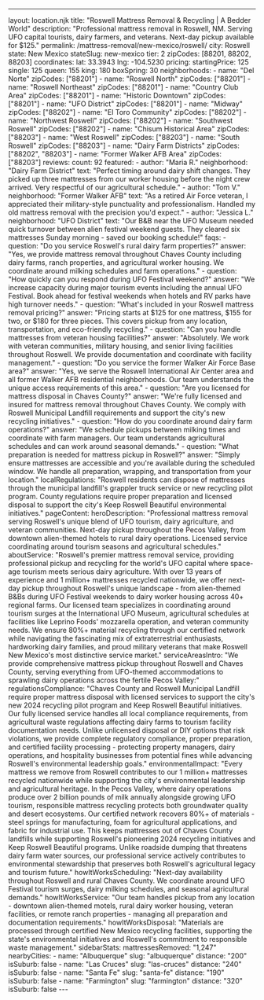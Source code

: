 ---
layout: location.njk
title: "Roswell Mattress Removal & Recycling | A Bedder World"
description: "Professional mattress removal in Roswell, NM. Serving UFO capital tourists, dairy farmers, and veterans. Next-day pickup available for $125."
permalink: /mattress-removal/new-mexico/roswell/
city: Roswell state: New Mexico stateSlug: new-mexico tier: 2 zipCodes: [88201, 88202, 88203] coordinates: lat: 33.3943 lng: -104.5230 pricing: startingPrice: 125 single: 125 queen: 155 king: 180 boxSpring: 30 neighborhoods: - name: "Del Norte" zipCodes: ["88201"] - name: "Roswell North" zipCodes: ["88201"] - name: "Roswell Northeast" zipCodes: ["88201"] - name: "Country Club Area" zipCodes: ["88201"] - name: "Historic Downtown" zipCodes: ["88201"] - name: "UFO District" zipCodes: ["88201"] - name: "Midway" zipCodes: ["88202"] - name: "El Toro Community" zipCodes: ["88202"] - name: "Northwest Roswell" zipCodes: ["88202"] - name: "Southwest Roswell" zipCodes: ["88202"] - name: "Chisum Historical Area" zipCodes: ["88203"] - name: "West Roswell" zipCodes: ["88203"] - name: "South Roswell" zipCodes: ["88203"] - name: "Dairy Farm Districts" zipCodes: ["88202", "88203"] - name: "Former Walker AFB Area" zipCodes: ["88203"] reviews: count: 92 featured: - author: "Maria R." neighborhood: "Dairy Farm District" text: "Perfect timing around dairy shift changes. They picked up three mattresses from our worker housing before the night crew arrived. Very respectful of our agricultural schedule." - author: "Tom V." neighborhood: "Former Walker AFB" text: "As a retired Air Force veteran, I appreciated their military-style punctuality and professionalism. Handled my old mattress removal with the precision you'd expect." - author: "Jessica L." neighborhood: "UFO District" text: "Our B&B near the UFO Museum needed quick turnover between alien festival weekend guests. They cleared six mattresses Sunday morning - saved our booking schedule!" faqs: - question: "Do you service Roswell's rural dairy farm properties?" answer: "Yes, we provide mattress removal throughout Chaves County including dairy farms, ranch properties, and agricultural worker housing. We coordinate around milking schedules and farm operations." - question: "How quickly can you respond during UFO Festival weekend?" answer: "We increase capacity during major tourism events including the annual UFO Festival. Book ahead for festival weekends when hotels and RV parks have high turnover needs." - question: "What's included in your Roswell mattress removal pricing?" answer: "Pricing starts at $125 for one mattress, $155 for two, or $180 for three pieces. This covers pickup from any location, transportation, and eco-friendly recycling." - question: "Can you handle mattresses from veteran housing facilities?" answer: "Absolutely. We work with veteran communities, military housing, and senior living facilities throughout Roswell. We provide documentation and coordinate with facility management." - question: "Do you service the former Walker Air Force Base area?" answer: "Yes, we serve the Roswell International Air Center area and all former Walker AFB residential neighborhoods. Our team understands the unique access requirements of this area." - question: "Are you licensed for mattress disposal in Chaves County?" answer: "We're fully licensed and insured for mattress removal throughout Chaves County. We comply with Roswell Municipal Landfill requirements and support the city's new recycling initiatives." - question: "How do you coordinate around dairy farm operations?" answer: "We schedule pickups between milking times and coordinate with farm managers. Our team understands agricultural schedules and can work around seasonal demands." - question: "What preparation is needed for mattress pickup in Roswell?" answer: "Simply ensure mattresses are accessible and you're available during the scheduled window. We handle all preparation, wrapping, and transportation from your location." localRegulations: "Roswell residents can dispose of mattresses through the municipal landfill's grappler truck service or new recycling pilot program. County regulations require proper preparation and licensed disposal to support the city's Keep Roswell Beautiful environmental initiatives." pageContent: heroDescription: "Professional mattress removal serving Roswell's unique blend of UFO tourism, dairy agriculture, and veteran communities. Next-day pickup throughout the Pecos Valley, from downtown alien-themed hotels to rural dairy operations. Licensed service coordinating around tourism seasons and agricultural schedules." aboutService: "Roswell's premier mattress removal service, providing professional pickup and recycling for the world's UFO capital where space-age tourism meets serious dairy agriculture. With over 13 years of experience and 1 million+ mattresses recycled nationwide, we offer next-day pickup throughout Roswell's unique landscape - from alien-themed B&Bs during UFO Festival weekends to dairy worker housing across 40+ regional farms. Our licensed team specializes in coordinating around tourism surges at the International UFO Museum, agricultural schedules at facilities like Leprino Foods' mozzarella operation, and veteran community needs. We ensure 80%+ material recycling through our certified network while navigating the fascinating mix of extraterrestrial enthusiasts, hardworking dairy families, and proud military veterans that make Roswell New Mexico's most distinctive service market." serviceAreasIntro: "We provide comprehensive mattress pickup throughout Roswell and Chaves County, serving everything from UFO-themed accommodations to sprawling dairy operations across the fertile Pecos Valley:" regulationsCompliance: "Chaves County and Roswell Municipal Landfill require proper mattress disposal with licensed services to support the city's new 2024 recycling pilot program and Keep Roswell Beautiful initiatives. Our fully licensed service handles all local compliance requirements, from agricultural waste regulations affecting dairy farms to tourism facility documentation needs. Unlike unlicensed disposal or DIY options that risk violations, we provide complete regulatory compliance, proper preparation, and certified facility processing - protecting property managers, dairy operations, and hospitality businesses from potential fines while advancing Roswell's environmental leadership goals." environmentalImpact: "Every mattress we remove from Roswell contributes to our 1 million+ mattresses recycled nationwide while supporting the city's environmental leadership and agricultural heritage. In the Pecos Valley, where dairy operations produce over 2 billion pounds of milk annually alongside growing UFO tourism, responsible mattress recycling protects both groundwater quality and desert ecosystems. Our certified network recovers 80%+ of materials - steel springs for manufacturing, foam for agricultural applications, and fabric for industrial use. This keeps mattresses out of Chaves County landfills while supporting Roswell's pioneering 2024 recycling initiatives and Keep Roswell Beautiful programs. Unlike roadside dumping that threatens dairy farm water sources, our professional service actively contributes to environmental stewardship that preserves both Roswell's agricultural legacy and tourism future." howItWorksScheduling: "Next-day availability throughout Roswell and rural Chaves County. We coordinate around UFO Festival tourism surges, dairy milking schedules, and seasonal agricultural demands." howItWorksService: "Our team handles pickup from any location - downtown alien-themed motels, rural dairy worker housing, veteran facilities, or remote ranch properties - managing all preparation and documentation requirements." howItWorksDisposal: "Materials are processed through certified New Mexico recycling facilities, supporting the state's environmental initiatives and Roswell's commitment to responsible waste management." sidebarStats: mattressesRemoved: "1,247" nearbyCities: - name: "Albuquerque" slug: "albuquerque" distance: "200" isSuburb: false - name: "Las Cruces" slug: "las-cruces" distance: "240" isSuburb: false - name: "Santa Fe" slug: "santa-fe" distance: "190" isSuburb: false - name: "Farmington" slug: "farmington" distance: "320" isSuburb: false ---